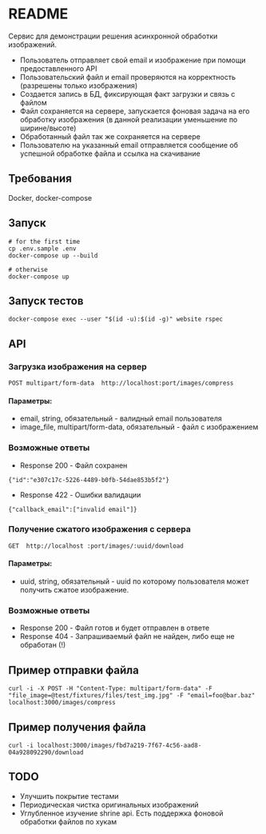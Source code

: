 # README
Сервис для демонстрации решения асинхронной обработки изображений.

* Пользователь отправляет свой email и изображение при помощи предоставленного API
* Пользовательский файл и email проверяются на корректность (разрешены только изображения)
* Создается запись в БД, фиксирующая факт загрузки и связь с файлом
* Файл сохраняется на сервере, запускается фоновая задача на его обработку изображения (в данной реализации уменьшение по ширине/высоте)
* Обработанный файл так же сохраняется на сервере
* Пользователю на указанный email отправляется сообщение об успешной обработке файла и ссылка на скачивание

## Требования
Docker, docker-compose

## Запуск
```
# for the first time
cp .env.sample .env
docker-compose up --build

# otherwise
docker-compose up
```

## Запуск тестов
```
docker-compose exec --user "$(id -u):$(id -g)" website rspec
```

## API
### Загрузка изображения на сервер
`POST multipart/form-data​ ​ http://localhost:port/images/compress`

#### Параметры:
* email, string, обязательный - валидный email пользователя
* image_file, multipart/form-data, обязательный - файл с изображением

### Возможные ответы
+ Response 200 - Файл сохранен
```
{"id":"e307c17c-5226-4489-b0fb-54dae853b5f2"}
```
+ Response 422 - Ошибки валидации
```
{"callback_email":["invalid email"]}
```

### Получение сжатого изображения с сервера
`GET ​ http://localhost​ :port/images/:uuid/download`

#### Параметры:
* uuid, string, обязательный - uuid по которому пользователя может получить сжатое изображение.

### Возможные ответы
+ Response 200 - Файл готов и будет отправлен в ответе
+ Response 404 - Запрашиваемый файл не найден, либо еще не обработан (!)

## Пример отправки файла
```
curl -i -X POST -H "Content-Type: multipart/form-data" -F "file_image=@test/fixtures/files/test_img.jpg" -F "email=foo@bar.baz" localhost:3000/images/compress
```

## Пример получения файла
```
curl -i localhost:3000/images/fbd7a219-7f67-4c56-aad8-04a928092290/download
```

## TODO
- Улучшить покрытие тестами
- Периодическая чистка оригинальных изображений
- Углубленное изучение shrine api. Есть поддержка фоновой обработки файлов по хукам
